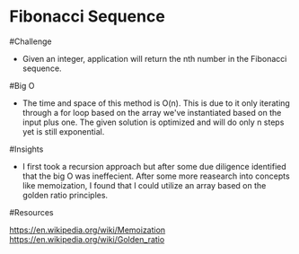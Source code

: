 # Fibonacci Sequence

#Challenge

- Given an integer, application will return the nth number in the Fibonacci sequence.

#Big O

- The time and space of this method is O(n). This is due to it only iterating through a for loop based on the array we've instantiated based on the input plus one. The given solution is optimized and will do only n steps yet is still exponential.

#Insights

- I first took a recursion approach but after some due diligence identified that the big O was ineffecient. After some more reasearch into concepts like memoization, I found that I could utilize an array based on the golden ratio principles.

#Resources

https://en.wikipedia.org/wiki/Memoization
https://en.wikipedia.org/wiki/Golden_ratio